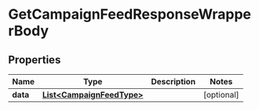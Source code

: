 

# GetCampaignFeedResponseWrapperBody


## Properties

Name | Type | Description | Notes
------------ | ------------- | ------------- | -------------
**data** | [**List&lt;CampaignFeedType&gt;**](CampaignFeedType.md) |  |  [optional]



